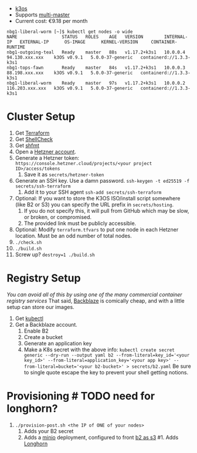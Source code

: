 - [k3os](https://github.com/rancher/k3os)
- Supports [multi-master](https://rancher.com/docs/k3s/latest/en/installation/ha-embedded/)
- Current cost: €9.18 per month
```
nbg1-liberal-worm [~]$ kubectl get nodes -o wide
NAME                 STATUS   ROLES    AGE   VERSION        INTERNAL-IP   EXTERNAL-IP      OS-IMAGE      KERNEL-VERSION     CONTAINER-RUNTIME
nbg1-outgoing-teal   Ready    master   88s   v1.17.2+k3s1   10.0.0.4      94.130.xxx.xxx    k3OS v0.9.1   5.0.0-37-generic   containerd://1.3.3-k3s1
nbg1-tops-fawn       Ready    master   84s   v1.17.2+k3s1   10.0.0.3      88.198.xxx.xxx    k3OS v0.9.1   5.0.0-37-generic   containerd://1.3.3-k3s1
nbg1-liberal-worm    Ready    master   97s   v1.17.2+k3s1   10.0.0.2      116.203.xxx.xxx   k3OS v0.9.1   5.0.0-37-generic   containerd://1.3.3-k3s1
```

# Cluster Setup
1. Get [Terraform](https://www.terraform.io/downloads.html)
1. Get [ShellCheck](https://www.shellcheck.net/)
1. Get [shfmt](https://github.com/mvdan/sh)
1. Open a [Hetzner account](https://www.hetzner.com/).
1. Generate a Hetzner token: `https://console.hetzner.cloud/projects/<your project ID>/access/tokens`
	1. Save it as `secrets/hetzner-token`
1. Generate an SSH key. Use a damn password. `ssh-keygen -t ed25519 -f secrets/ssh-terraform`
	1. Add it to your SSH agent `ssh-add secrets/ssh-terraform`
1. Optional: If you want to store the K3OS ISO/install script somewhere (like B2 or S3) you can specify the URL prefix in `secrets/hosting`.
	1. If you do not specify this, it will pull from GitHub which may be slow, or broken, or compromised.
	1. The provided link must be publicly accessible.
1. Optional: Modify `terraform.tfvars` to put one node in each Hetzner location. Must be an odd number of total nodes.
1. `./check.sh`
1. `./build.sh`
1. Screw up? `destroy=1 ./build.sh`

# Registry Setup
*You can avoid all of this by using one of the many commercial container registry services*
That said, [Backblaze](https://www.backblaze.com/b2/cloud-storage.html) is comically cheap, and with a little setup can store our images.

1. Get [kubectl](https://kubernetes.io/docs/tasks/tools/install-kubectl/)
1. Get a Backblaze account.
	1. Enable B2
	1. Create a bucket
	1. Generate an application key
	1. Make a K8s secret with the above info:
		`kubectl create secret generic --dry-run --output yaml b2 --from-literal=key_id='<your key_id>' --from-literal=application_key='<your app key>' --from-literal=bucket='<your b2-bucket>' > secrets/b2.yaml`
		Be sure to single quote escape the key to prevent your shell getting notions.

# Provisioning # TODO need for longhorn?
1. `./provision-post.sh <the IP of ONE of your nodes>`
	1. Adds your B2 secret
	1. Adds a [minio](https://hub.docker.com/r/minio/minio) deployment, configured to front [b2 as s3](https://github.com/minio/minio/blob/master/docs/gateway/b2.md)
	#1. Adds [Longhorn](https://github.com/longhorn/longhorn/releases)
